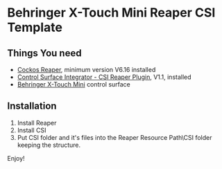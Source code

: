 # Behringer X-Touch Mini Reaper CSI Template

## Things You need
* [Cockos Reaper](https://www.reaper.fm/), minimum version V6.16 installed
* [Control Surface Integrator - CSI Reaper Plugin](https://github.com/GeoffAWaddington/reaper_csurf_integrator/wiki), V1.1, installed
* [Behringer X-Touch Mini](https://www.behringer.com/product.html?modelCode=P0B3M) control surface

## Installation
1. Install Reaper
2. Install CSI
3. Put CSI folder and it's files into the Reaper Resource Path\CSI folder keeping the structure.

Enjoy!

